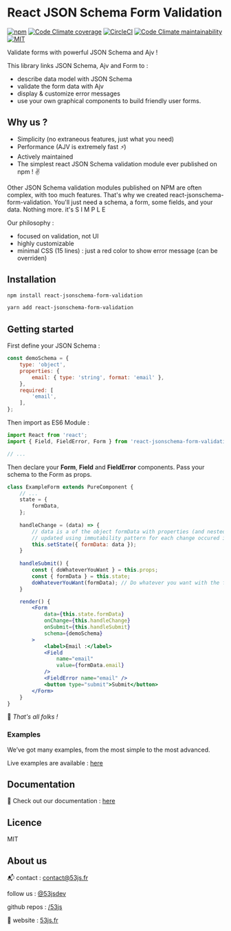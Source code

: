# React JSON Schema Form Validation

[![npm](http://img.shields.io/npm/v/react-jsonschema-form-validation.svg?style=flat)](https://npmjs.org/package/react-jsonschema-form-validation "View this project on npm") 
[![Code Climate coverage](https://img.shields.io/codeclimate/coverage/53js/react-jsonschema-form-validation.svg)](https://codeclimate.com/github/53js/react-jsonschema-form-validation "CodeClimate coverage") 
[![CircleCI](https://img.shields.io/circleci/build/github/53js/react-jsonschema-form-validation.svg)](https://circleci.com/gh/53js/react-jsonschema-form-validation "CircleCI") 
[![Code Climate maintainability](https://img.shields.io/codeclimate/maintainability/53js/react-jsonschema-form-validation.svg)](https://codeclimate.com/github/53js/react-jsonschema-form-validation "CodeClimate maintainability") 
[![MIT](http://img.shields.io/badge/license-MIT-brightgreen.svg)](http://opensource.org/licenses/MIT) 

Validate forms with powerful JSON Schema and Ajv !

This library links JSON Schema, Ajv and Form to :
- describe data model with JSON Schema
- validate the form data with Ajv
- display & customize error messages
- use your own graphical components to build friendly user forms.

## Why us ?
- Simplicity (no extraneous features, just what you need)
- Performance (AJV is extremely fast _:zap:_)
- Actively maintained
- The simplest react JSON Schema validation module ever published on npm ! :v:

Other JSON Schema validation modules published on NPM are often complex, with too much features.
That's why we created react-jsonschema-form-validation. 
You'll just need a schema, a form, some fields, and your data. Nothing more. <i class="fa fa-arrow-right"></i> it's S I M P L E

Our philosophy :
- focused on validation, not UI    
- highly customizable
- minimal CSS (15 lines) : just a red color to show error message (can be overriden)

## Installation

```bash
npm install react-jsonschema-form-validation
```

```bash
yarn add react-jsonschema-form-validation
```

## Getting started

First define your JSON Schema :

```js
const demoSchema = {
	type: 'object',
	properties: {
		email: { type: 'string', format: 'email' },
	},
	required: [
		'email',
	],
};
```

Then import as ES6 Module :
```js
import React from 'react';
import { Field, FieldError, Form } from 'react-jsonschema-form-validation';

// ...
```

Then declare your __Form__, __Field__ and __FieldError__ components.
Pass your schema to the Form as props.

```jsx
class ExampleForm extends PureComponent {
	// ...
	state = {
		formData,
	};
	
	handleChange = (data) => {
		// data is a of the object formData with properties (and nested properties)
		// updated using immutability pattern for each change occured in the form.
		this.setState({ formData: data });
	}
	
	handleSubmit() {
		const { doWhateverYouWant } = this.props;
		const { formData } = this.state;
		doWhateverYouWant(formData); // Do whatever you want with the form data
	}

	render() {
		<Form
			data={this.state.formData}
			onChange={this.handleChange}
			onSubmit={this.handleSubmit}
			schema={demoSchema}
		>
			<label>Email :</label>
			<Field
				name="email"
				value={formData.email}
			/>
			<FieldError name="email" />
			<button type="submit">Submit</button>
		</Form>
	}
}
```

🎵 _That's all folks !_ 

### Examples
We’ve got many examples, from the most simple to the most advanced.

Live examples are available : [here](https://53js.github.io/react-jsonschema-form-validation/#/examples/ "examples")

## Documentation

📃 Check out our documentation : [here](https://53js.github.io/react-jsonschema-form-validation "documentation")

## Licence

MIT

## About us

📬 contact : contact@53js.fr

follow us : [@53jsdev](https://twitter.com/53jsdev "https://twitter.com/53jsdev")

github repos : [/53js](https://github.com/53js "https://github.com/53js")


🚀 website : [53js.fr](https://53js.fr "https://www.53js.fr")
